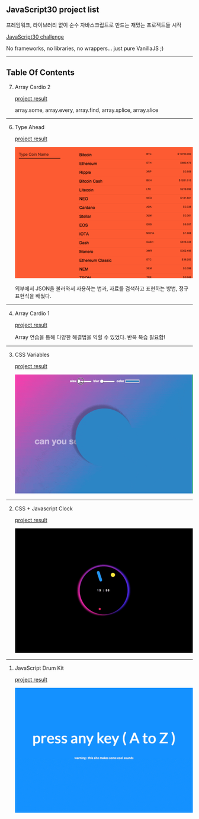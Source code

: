 ## JavaScript30 project list


프레임워크, 라이브러리 없이 순수 자바스크립트로 만드는 재밌는 프로젝트들 시작

[JavaScript30 challenge](https://javascript30.com/)

No frameworks, no libraries, no wrappers... just pure VanillaJS ;)


---


## Table Of Contents

7. Array Cardio 2

    [project result](https://yogicat.github.io/JavaScript30/07-array2/)

    array.some, array.every, array.find, array.splice, array.slice
    

    

---

6. Type Ahead

    [project result](https://yogicat.github.io/JavaScript30/06-typeAhead/)

    ![project image](./screenshots/06-typeAhead.png)

    외부에서 JSON을 불러와서 사용하는 법과, 자료를 검색하고 표현하는 방법, 정규표현식을 배웠다.

---

4. Array Cardio 1

    [project result](https://yogicat.github.io/JavaScript30/04-array/)

    Array 연습을 통해 다양한 해결법을 익힐 수 있었다. 반복 복습 필요함!

---

3. CSS Variables

    [project result](https://yogicat.github.io/JavaScript30/03-css/)

    ![css variable image](./screenshots/03-css.gif)

---

2. CSS + Javascript Clock

    [project result](https://yogicat.github.io/JavaScript30/02-clock)

    ![drum kit image](./screenshots/02-clock.gif)

---

1. JavaScript Drum Kit

    [project result](https://yogicat.github.io/JavaScript30/01-drumkit)

    ![drum kit image](./screenshots/01-drumkit.gif)




